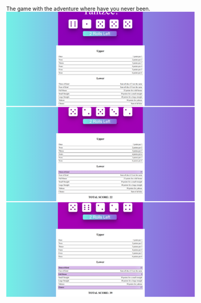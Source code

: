 The game with the adventure  where have you never been.
![](yahtzee1.png)
![](yahtzee2.png)
![](yahtzee3.png)
